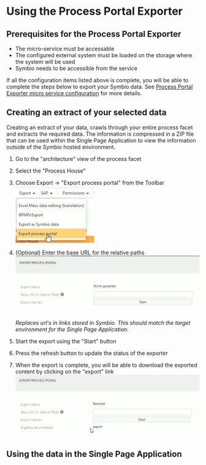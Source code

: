 # Using the Process Portal Exporter

## Prerequisites for the Process Portal Exporter
- The micro-service must be accessable
- The configured external system must be loaded on the storage where the system will be used
- Symbio needs to be accessible from the service

If all the configuration items listed above is complete, you will be able to complete the steps below to export your Symbio data. 
See [Process Portal Exporter micro service configuration](configuration.md) for more details.

## Creating an extract of your selected data
Creating an extract of your data, crawls through your entire process facet and extracts the required data. The information is compressed in a ZIP file that can be used within the Single Page Application to view the information outside of the Symbio hosted environment.

1. Go to the "architecture" view of the process facet
1. Select the "Process House"
1. Choose Export -> "Export process portal" from the Toolbar ![Run export](media/runExport.png)
1. (Optional) Enter the base URL for the relative paths ![Run details](media/runScreen.png)
    
    *Replaces url's in links stored in Symbio. This should match the target environment for the Single Page Application.*
1. Start the export using the "Start" button
1. Press the refresh button to update the status of the exporter
1. When the export is complete, you will be able to download the exported content by clicking on the "export" link ![Download export](media/exportFinished.png)

## Using the data in the Single Page Application
